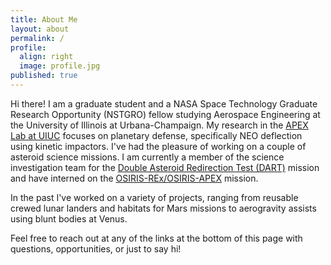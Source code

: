 ```yaml
---
title: About Me
layout: about
permalink: /
profile:
  align: right
  image: profile.jpg
published: true
---
```


Hi there! I am a graduate student and a NASA Space Technology Graduate Research Opportunity (NSTGRO) fellow studying Aerospace Engineering at the University of Illinois at Urbana-Champaign. My research in the [APEX Lab at UIUC](http://apexgroup.web.illinois.edu/) focuses on planetary defense, specifically NEO deflection using kinetic impactors. I've had the pleasure of working on a couple of asteroid science missions. I am currently a member of the science investigation team for the [Double Asteroid Redirection Test (DART)](https://dart.jhuapl.edu/) mission and have interned on the [OSIRIS-REx/OSIRIS-APEX](https://www.asteroidmission.org/) mission.

In the past I've worked on a variety of projects, ranging from reusable crewed lunar landers and habitats for Mars missions to aerogravity assists using blunt bodies at Venus.

Feel free to reach out at any of the links at the bottom of this page with questions, opportunities, or just to say hi!
